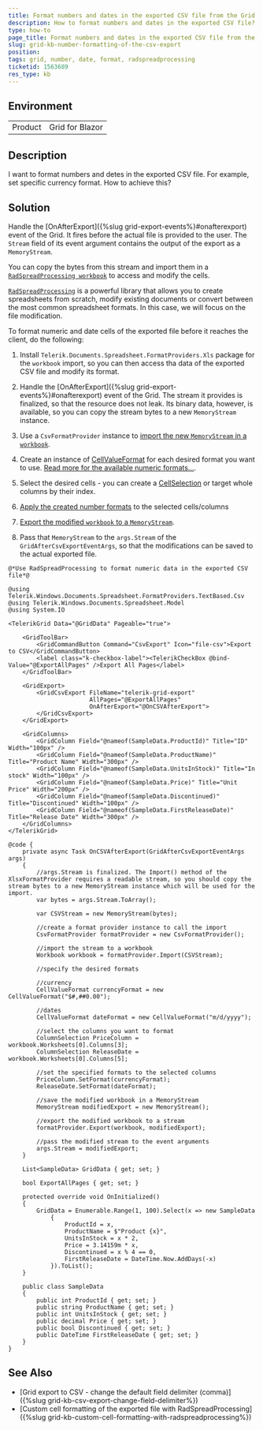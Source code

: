 ```yaml
---
title: Format numbers and dates in the exported CSV file from the Grid
description: How to format numbers and dates in the exported CSV file?
type: how-to
page_title: Format numbers and dates in the exported CSV file from the Grid
slug: grid-kb-number-formatting-of-the-csv-export
position: 
tags: grid, number, date, format, radspreadprocessing
ticketid: 1563689
res_type: kb
---
```

 
## Environment
<table>
    <tbody>
        <tr>
            <td>Product</td>
            <td>Grid for Blazor</td>
        </tr>
    </tbody>
</table>


## Description

I want to format numbers and detes in the exported CSV file. For example, set specific currency format. How to achieve this?

## Solution

Handle the [OnAfterExport]({%slug grid-export-events%}#onafterexport) event of the Grid. It fires before the actual file is provided to the user. The `Stream` field of its event argument contains the output of the export as a `MemoryStream`.

You can copy the bytes from this stream and import them in a [`RadSpreadProcessing workbook`](https://docs.telerik.com/devtools/document-processing/libraries/radspreadprocessing/working-with-workbooks/working-with-workbooks-what-is-workbook) to access and modify the cells.

[`RadSpreadProcessing`](https://docs.telerik.com/devtools/document-processing/libraries/radspreadprocessing/overview) is a powerful library that allows you to create spreadsheets from scratch, modify existing documents or convert between the most common spreadsheet formats. In this case, we will focus on the file modification.

To format numeric and date cells of the exported file before it reaches the client, do the following:

1. Install `Telerik.Documents.Spreadsheet.FormatProviders.Xls` package for the `workbook` import, so you can then access tha data of the exported CSV file and modify its format.

1. Handle the [OnAfterExport]({%slug grid-export-events%}#onafterexport) event of the Grid. The stream it provides is finalized, so that the resource does not leak. Its binary data, however, is available, so you can copy the stream bytes to a new `MemoryStream` instance.

1. Use a `CsvFormatProvider` instance to [import the new `MemoryStream` in a `workbook`](https://docs.telerik.com/devtools/document-processing/libraries/radspreadprocessing/formats-and-conversion/csv/csvformatprovider#import).

1. Create an instance of [CellValueFormat](https://docs.telerik.com/devtools/document-processing/api/telerik.windows.documents.spreadsheet.model.cellvalueformat) for each desired format you want to use. [Read more for the available numeric formats...](https://docs.telerik.com/devtools/document-processing/libraries/radspreadprocessing/features/number-formats).

1. Select the desired cells - you can create a [CellSelection](https://docs.telerik.com/devtools/document-processing/libraries/radspreadprocessing/working-with-cells/accessing-cells-of-worksheet) or target whole columns by their index.

1. [Apply the created number formats](https://docs.telerik.com/devtools/document-processing/libraries/radspreadprocessing/features/number-formats#applying-a-number-format) to the selected cells/columns

1. [Export the modified `workbook` to a `MemoryStream`](https://docs.telerik.com/devtools/document-processing/knowledge-base/import-export-save-load-workbook#save-workbook-to-filestream-or-memorystream).

1. Pass that `MemoryStream` to the `args.Stream` of the `GridAfterCsvExportEventArgs`, so that the modifications can be saved to the actual exported file.

````
@*Use RadSpreadProcessing to format numeric data in the exported CSV file*@

@using Telerik.Windows.Documents.Spreadsheet.FormatProviders.TextBased.Csv
@using Telerik.Windows.Documents.Spreadsheet.Model
@using System.IO

<TelerikGrid Data="@GridData" Pageable="true">

    <GridToolBar>
        <GridCommandButton Command="CsvExport" Icon="file-csv">Export to CSV</GridCommandButton>
        <label class="k-checkbox-label"><TelerikCheckBox @bind-Value="@ExportAllPages" />Export All Pages</label>
    </GridToolBar>

    <GridExport>
        <GridCsvExport FileName="telerik-grid-export"
                       AllPages="@ExportAllPages"
                       OnAfterExport="@OnCSVAfterExport">
        </GridCsvExport>
    </GridExport>

    <GridColumns>
        <GridColumn Field="@nameof(SampleData.ProductId)" Title="ID" Width="100px" />
        <GridColumn Field="@nameof(SampleData.ProductName)" Title="Product Name" Width="300px" />
        <GridColumn Field="@nameof(SampleData.UnitsInStock)" Title="In stock" Width="100px" />
        <GridColumn Field="@nameof(SampleData.Price)" Title="Unit Price" Width="200px" />
        <GridColumn Field="@nameof(SampleData.Discontinued)" Title="Discontinued" Width="100px" />
        <GridColumn Field="@nameof(SampleData.FirstReleaseDate)" Title="Release Date" Width="300px" />
    </GridColumns>
</TelerikGrid>

@code {
    private async Task OnCSVAfterExport(GridAfterCsvExportEventArgs args)
    {
        //args.Stream is finalized. The Import() method of the XlsxFormatProvider requires a readable stream, so you should copy the stream bytes to a new MemoryStream instance which will be used for the import.
        var bytes = args.Stream.ToArray();

        var CSVStream = new MemoryStream(bytes);

        //create a format provider instance to call the import
        CsvFormatProvider formatProvider = new CsvFormatProvider();

        //import the stream to a workbook
        Workbook workbook = formatProvider.Import(CSVStream);

        //specify the desired formats

        //currency
        CellValueFormat currencyFormat = new CellValueFormat("$#,##0.00");

        //dates
        CellValueFormat dateFormat = new CellValueFormat("m/d/yyyy");

        //select the columns you want to format
        ColumnSelection PriceColumn = workbook.Worksheets[0].Columns[3];
        ColumnSelection ReleaseDate = workbook.Worksheets[0].Columns[5];

        //set the specified formats to the selected columns
        PriceColumn.SetFormat(currencyFormat);
        ReleaseDate.SetFormat(dateFormat);

        //save the modified workbook in a MemoryStream
        MemoryStream modifiedExport = new MemoryStream();

        //export the modified workbook to a stream
        formatProvider.Export(workbook, modifiedExport);

        //pass the modified stream to the event arguments
        args.Stream = modifiedExport;
    }

    List<SampleData> GridData { get; set; }

    bool ExportAllPages { get; set; }

    protected override void OnInitialized()
    {
        GridData = Enumerable.Range(1, 100).Select(x => new SampleData
            {
                ProductId = x,
                ProductName = $"Product {x}",
                UnitsInStock = x * 2,
                Price = 3.14159m * x,
                Discontinued = x % 4 == 0,
                FirstReleaseDate = DateTime.Now.AddDays(-x)
            }).ToList();
    }

    public class SampleData
    {
        public int ProductId { get; set; }
        public string ProductName { get; set; }
        public int UnitsInStock { get; set; }
        public decimal Price { get; set; }
        public bool Discontinued { get; set; }
        public DateTime FirstReleaseDate { get; set; }
    }
}
````

## See Also

  * [Grid export to CSV - change the default field delimiter (comma)]({%slug grid-kb-csv-export-change-field-delimiter%})
  * [Custom cell formatting of the exported file with RadSpreadProcessing]({%slug grid-kb-custom-cell-formatting-with-radspreadprocessing%})

